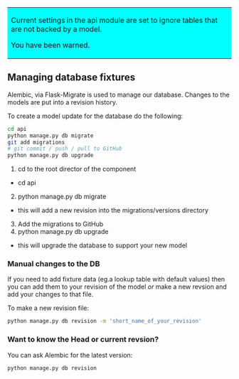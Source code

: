 <table>
    <tr>
        <td bgcolor="#00FFFF">
<p>Current settings in the api module are set to ignore tables that are not backed by a model.</p>
<p>You have been warned.</p>
		</td>
    </tr>
</table>

## Managing database fixtures

Alembic, via Flask-Migrate is used to manage our database. Changes to the models are put into a revision history.

To create a model update for the database do the following:

```bash
cd api
python manage.py db migrate
git add migrations
# git commit / push / pull to GitHub
python manage.py db upgrade
```

1. cd to the root director of the component
- cd api
2. python manage.py db migrate
- this will add a new revision into the migrations/versions directory
3. Add the migrations to GitHub
4. python manage.py db upgrade
- this will upgrade the database to support your new model

### Manual changes to the DB
If you need to add fixture data (eg.a lookup table with default values) then you can add them to your revision of the model *or* make a new revsion and add your changes to that file.

To make a new revision file:
```bash
python manage.py db revision -m 'short_name_of_your_revision'
```

### Want to know the Head or current revsion?
You can ask Alembic for the latest version:
```bash
python manage.py db revision
```

